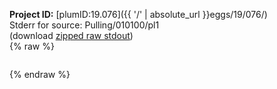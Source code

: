 **Project ID:** [plumID:19.076]({{ '/' | absolute_url }}eggs/19/076/)  
Stderr for source:  Pulling/010100/pl1   
(download [zipped raw stdout](pl1.plumed_master.stdout.txt.zip))  
{% raw %}
<pre>
</pre>
{% endraw %}
